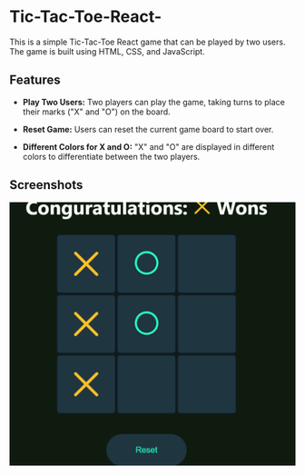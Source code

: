 # Tic-Tac-Toe-React-


This is a simple Tic-Tac-Toe React game that can be played by two users. The game is built using HTML, CSS, and JavaScript.

## Features

- **Play Two Users:** Two players can play the game, taking turns to place their marks ("X" and "O") on the board.
- **Reset Game:** Users can reset the current game board to start over.

- **Different Colors for X and O:** "X" and "O" are displayed in different colors to differentiate between the two players.



## Screenshots

![Screenshot 1](/output/1.png)
